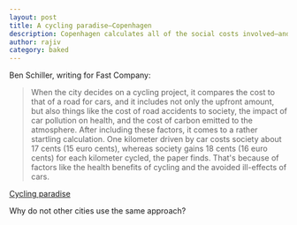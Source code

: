 ```yaml
---
layout: post
title: A cycling paradise—Copenhagen
description: Copenhagen calculates all of the social costs involved—and bikes win out...
author: rajiv
category: baked
---
```

Ben Schiller, writing for Fast Company:
> When the city decides on a cycling project, it compares the cost to that of a road for cars, and it includes not only the upfront amount, but also things like the cost of road accidents to society, the impact of car pollution on health, and the cost of carbon emitted to the atmosphere. After including these factors, it comes to a rather startling calculation. One kilometer driven by car costs society about 17 cents (15 euro cents), whereas society gains 18 cents (16 euro cents) for each kilometer cycled, the paper finds. That&#39;s because of factors like the health benefits of cycling and the avoided ill-effects of cars.

[Cycling paradise](http://www.fastcoexist.com/3046345/how-copenhagen-became-a-cycling-paradise-by-considering-the-full-cost-of-cars?utm_source=facebook)

Why do not other cities use the same approach?